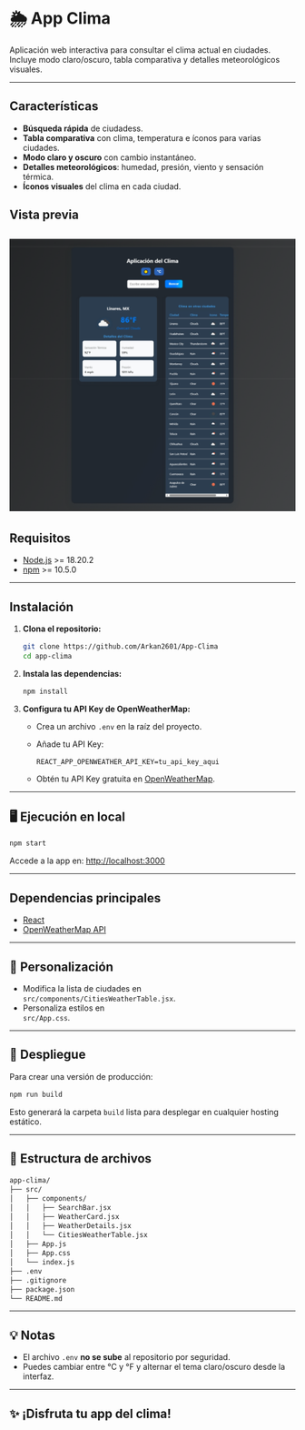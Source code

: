 # 🌦️ App Clima

Aplicación web interactiva para consultar el clima actual en ciudades. Incluye modo claro/oscuro, tabla comparativa y detalles meteorológicos visuales.

---

##  Características

-  **Búsqueda rápida** de ciudadess.
-  **Tabla comparativa** con clima, temperatura e íconos para varias ciudades.
-  **Modo claro y oscuro** con cambio instantáneo.
-  **Detalles meteorológicos**: humedad, presión, viento y sensación térmica.
-  **Íconos visuales** del clima en cada ciudad.

## Vista previa
![vista previa app-clima](image.png)
---

##  Requisitos

- [Node.js](https://nodejs.org/) >= 18.20.2
- [npm](https://www.npmjs.com/) >= 10.5.0

---

##  Instalación

1. **Clona el repositorio:**

   ```bash
   git clone https://github.com/Arkan2601/App-Clima
   cd app-clima
   ```

2. **Instala las dependencias:**

   ```bash
   npm install
   ```

3. **Configura tu API Key de OpenWeatherMap:**

   - Crea un archivo `.env` en la raíz del proyecto.
   - Añade tu API Key:

     ```
     REACT_APP_OPENWEATHER_API_KEY=tu_api_key_aqui
     ```

   - Obtén tu API Key gratuita en [OpenWeatherMap](https://openweathermap.org/api).

---

## 🖥️ Ejecución en local

```bash
npm start
```

Accede a la app en: [http://localhost:3000](http://localhost:3000)

---

##  Dependencias principales

- [React](https://react.dev/)
- [OpenWeatherMap API](https://openweathermap.org/api)

---

## 🎨 Personalización

- Modifica la lista de ciudades en  
  `src/components/CitiesWeatherTable.jsx`.
- Personaliza estilos en  
  `src/App.css`.

---

## 🚢 Despliegue

Para crear una versión de producción:

```bash
npm run build
```

Esto generará la carpeta `build` lista para desplegar en cualquier hosting estático.

---

## 📂 Estructura de archivos

```
app-clima/
├── src/
│   ├── components/
│   │   ├── SearchBar.jsx
│   │   ├── WeatherCard.jsx
│   │   ├── WeatherDetails.jsx
│   │   └── CitiesWeatherTable.jsx
│   ├── App.js
│   ├── App.css
│   └── index.js
├── .env
├── .gitignore
├── package.json
└── README.md
```

---

## 💡 Notas

- El archivo `.env` **no se sube** al repositorio por seguridad.
- Puedes cambiar entre °C y °F y alternar el tema claro/oscuro desde la interfaz.

---

## ✨ ¡Disfruta tu app del clima!
